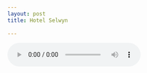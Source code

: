 ```yaml
---
layout: post
title: Hotel Selwyn
 
---
```




<audio controls>
  <source src="/assets/recs/allthethingswedid.mp3" type="audio/mpeg">
Your browser does not support the audio element.
</audio>